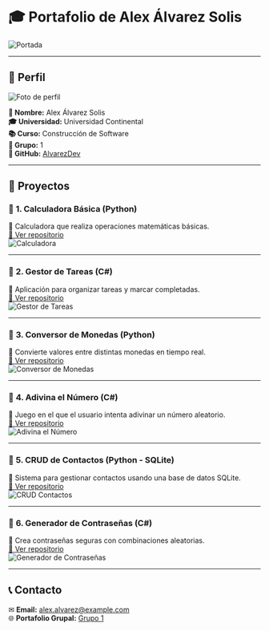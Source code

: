# 🎓 Portafolio de Alex Álvarez Solis  

![Portada](./imagenes/portada.jpg)

---

## 👤 Perfil  
![Foto de perfil](./imagenes/perfil.jpg)  

**📌 Nombre:** Alex Álvarez Solis  
**🎓 Universidad:** Universidad Continental  
**📚 Curso:** Construcción de Software  
**📂 Grupo:** 1  
**🔗 GitHub:** [AlvarezDev](https://github.com/AlvarezDev)  

---

## 🚀 Proyectos  

### 🔹 **1. Calculadora Básica (Python)**  
📌 Calculadora que realiza operaciones matemáticas básicas.  
[🔗 Ver repositorio](https://github.com/AlvarezDev/calculadora)  
![Calculadora](./imagenes/proyecto1.png)  

---

### 🔹 **2. Gestor de Tareas (C#)**  
📌 Aplicación para organizar tareas y marcar completadas.  
[🔗 Ver repositorio](https://github.com/AlvarezDev/gestor-tareas)  
![Gestor de Tareas](./imagenes/proyecto2.png)  

---

### 🔹 **3. Conversor de Monedas (Python)**  
📌 Convierte valores entre distintas monedas en tiempo real.  
[🔗 Ver repositorio](https://github.com/AlvarezDev/conversor-monedas)  
![Conversor de Monedas](./imagenes/proyecto3.png)  

---

### 🔹 **4. Adivina el Número (C#)**  
📌 Juego en el que el usuario intenta adivinar un número aleatorio.  
[🔗 Ver repositorio](https://github.com/AlvarezDev/adivina-numero)  
![Adivina el Número](./imagenes/proyecto4.png)  

---

### 🔹 **5. CRUD de Contactos (Python - SQLite)**  
📌 Sistema para gestionar contactos usando una base de datos SQLite.  
[🔗 Ver repositorio](https://github.com/AlvarezDev/crud-contactos)  
![CRUD Contactos](./imagenes/proyecto5.png)  

---

### 🔹 **6. Generador de Contraseñas (C#)**  
📌 Crea contraseñas seguras con combinaciones aleatorias.  
[🔗 Ver repositorio](https://github.com/AlvarezDev/generador-password)  
![Generador de Contraseñas](./imagenes/proyecto6.png)  

---

## 📞 Contacto  
✉ **Email:** alex.alvarez@example.com  
🌐 **Portafolio Grupal:** [Grupo 1](https://grupo01.github.io)  
